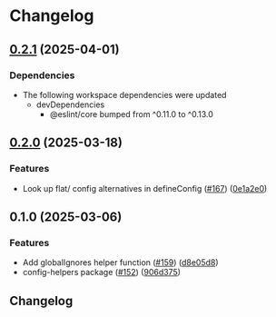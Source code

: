 # Changelog

## [0.2.1](https://github.com/eslint/rewrite/compare/config-helpers-v0.2.0...config-helpers-v0.2.1) (2025-04-01)


### Dependencies

* The following workspace dependencies were updated
  * devDependencies
    * @eslint/core bumped from ^0.11.0 to ^0.13.0

## [0.2.0](https://github.com/eslint/rewrite/compare/config-helpers-v0.1.0...config-helpers-v0.2.0) (2025-03-18)


### Features

* Look up flat/ config alternatives in defineConfig ([#167](https://github.com/eslint/rewrite/issues/167)) ([0e1a2e0](https://github.com/eslint/rewrite/commit/0e1a2e0f04f72fed0fd5645c1355d90335664a7a))

## 0.1.0 (2025-03-06)


### Features

* Add globalIgnores helper function ([#159](https://github.com/eslint/rewrite/issues/159)) ([d8e05d8](https://github.com/eslint/rewrite/commit/d8e05d8f7272fd0db351829ced856dac4eed030b))
* config-helpers package ([#152](https://github.com/eslint/rewrite/issues/152)) ([906d375](https://github.com/eslint/rewrite/commit/906d37513ca59da7568aa1895ca786e69c69a07f))

## Changelog
